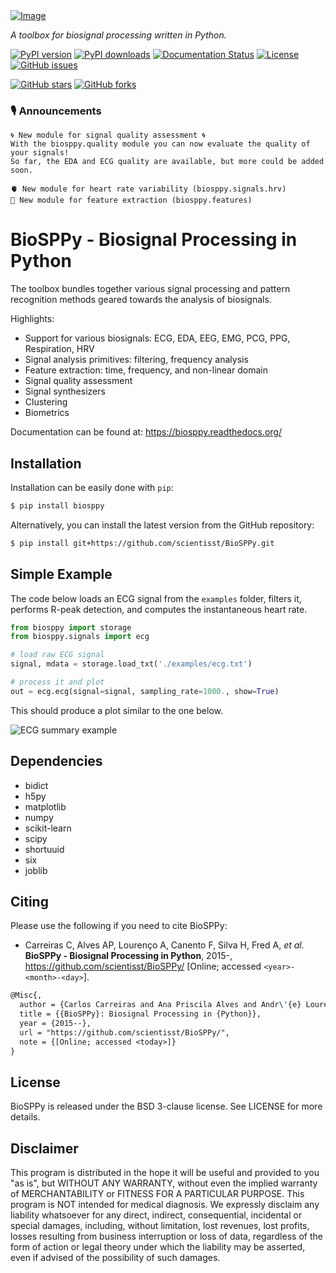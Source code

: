 <a href="https://biosppy.readthedocs.org/">
<picture>
  <source media="(prefers-color-scheme: light)" srcset="docs/logo/logo_400.png">
  <source media="(prefers-color-scheme: dark)" srcset="docs/logo/logo_inverted_400.png">
  <img alt="Image" title="I know you're listening! - xkcd.com/525">
</picture>
</a>

*A toolbox for biosignal processing written in Python.*

[![PyPI version](https://img.shields.io/pypi/v/biosppy)](https://pypi.org/project/biosppy/)
[![PyPI downloads](https://img.shields.io/pypi/dm/biosppy)](https://pypi.org/project/biosppy/)
[![Documentation Status](https://readthedocs.org/projects/biosppy/badge/?version=latest)](https://biosppy.readthedocs.io/en/latest/?badge=latest)
[![License](https://img.shields.io/pypi/l/biosppy)](https://github.com/scientisst/BioSPPy/blob/main/LICENSE)
[![GitHub issues](https://img.shields.io/github/issues/scientisst/BioSPPy)](https://github.com/scientisst/BioSPPy/issues)

[![GitHub stars](https://img.shields.io/github/stars/scientisst/BioSPPy)]()
[![GitHub forks](https://img.shields.io/github/forks/scientisst/BioSPPy)]()


### 🎙️ Announcements
```
🌀 New module for signal quality assessment 🌀
With the biosppy.quality module you can now evaluate the quality of your signals!
So far, the EDA and ECG quality are available, but more could be added soon. 
```
```
🫀 New module for heart rate variability (biosppy.signals.hrv)
🎊 New module for feature extraction (biosppy.features)
```


# BioSPPy - Biosignal Processing in Python




The toolbox bundles together various signal processing and pattern recognition
methods geared towards the analysis of biosignals.

Highlights:

- Support for various biosignals: ECG, EDA, EEG, EMG, PCG, PPG, Respiration, HRV
- Signal analysis primitives: filtering, frequency analysis
- Feature extraction: time, frequency, and non-linear domain
- Signal quality assessment
- Signal synthesizers
- Clustering
- Biometrics

Documentation can be found at: <https://biosppy.readthedocs.org/>

## Installation

Installation can be easily done with `pip`:

```bash
$ pip install biosppy
```

Alternatively, you can install the latest version from the GitHub repository:

```bash
$ pip install git+https://github.com/scientisst/BioSPPy.git
```

## Simple Example

The code below loads an ECG signal from the `examples` folder, filters it,
performs R-peak detection, and computes the instantaneous heart rate.

```python
from biosppy import storage
from biosppy.signals import ecg

# load raw ECG signal
signal, mdata = storage.load_txt('./examples/ecg.txt')

# process it and plot
out = ecg.ecg(signal=signal, sampling_rate=1000., show=True)
```

This should produce a plot similar to the one below.

![ECG summary example](docs/images/ECG_summary.png)

## Dependencies

- bidict
- h5py
- matplotlib
- numpy
- scikit-learn
- scipy
- shortuuid
- six
- joblib

## Citing
Please use the following if you need to cite BioSPPy:

- Carreiras C, Alves AP, Lourenço A, Canento F, Silva H, Fred A, *et al.*
  **BioSPPy - Biosignal Processing in Python**, 2015-,
  https://github.com/scientisst/BioSPPy/ [Online; accessed ```<year>-<month>-<day>```].

```latex
@Misc{,
  author = {Carlos Carreiras and Ana Priscila Alves and Andr\'{e} Louren\c{c}o and Filipe Canento and Hugo Silva and Ana Fred and others},
  title = {{BioSPPy}: Biosignal Processing in {Python}},
  year = {2015--},
  url = "https://github.com/scientisst/BioSPPy/",
  note = {[Online; accessed <today>]}
}
```

## License
BioSPPy is released under the BSD 3-clause license. See LICENSE for more details.

## Disclaimer

This program is distributed in the hope it will be useful and provided
to you "as is", but WITHOUT ANY WARRANTY, without even the implied
warranty of MERCHANTABILITY or FITNESS FOR A PARTICULAR PURPOSE. This
program is NOT intended for medical diagnosis. We expressly disclaim any
liability whatsoever for any direct, indirect, consequential, incidental
or special damages, including, without limitation, lost revenues, lost
profits, losses resulting from business interruption or loss of data,
regardless of the form of action or legal theory under which the
liability may be asserted, even if advised of the possibility of such
damages.
